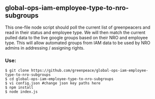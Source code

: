 ## global-ops-iam-employee-type-to-nro-subgroups
This one-file node script should poll the current list of greenpeacers and read in their status and employee type. We will then match the current pulled data to the live google groups based on their NRO and employee type. This will allow automated groups from IAM data to be used by NRO admins in addressing / assigning rights.

### Use:
``` shell
$ git clone https://github.com/greenpeace/global-ops-iam-employee-type-to-nro-subgroups
$ cd global-ops-iam-employee-type-to-nro-subgroups
$ vi config.json #change json key paths here
$ npm install
$ node index.js
```
